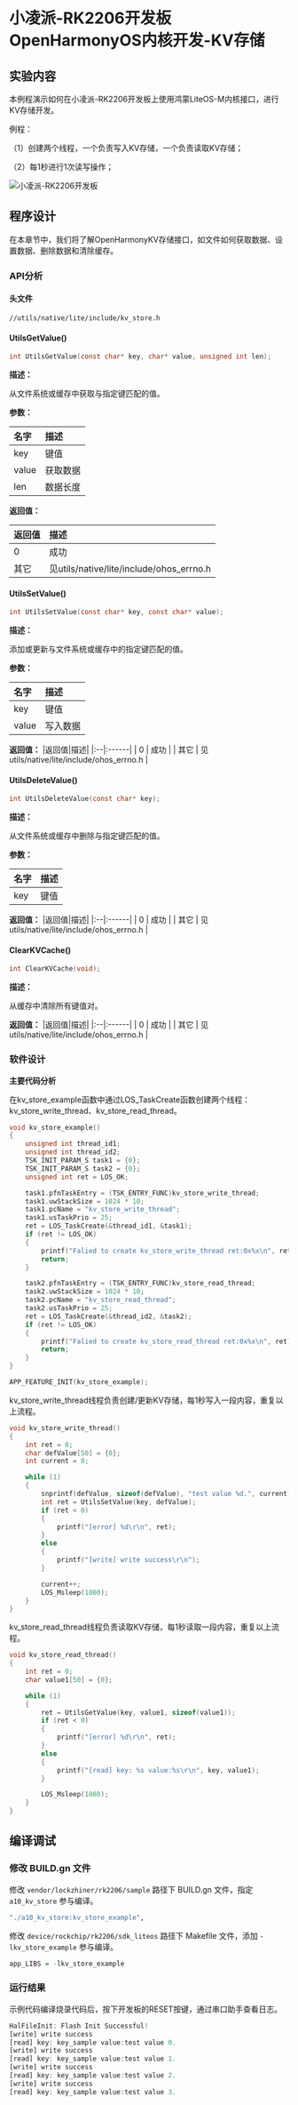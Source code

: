 # 小凌派-RK2206开发板OpenHarmonyOS内核开发-KV存储

## 实验内容

本例程演示如何在小凌派-RK2206开发板上使用鸿蒙LiteOS-M内核接口，进行KV存储开发。

例程：

（1）创建两个线程，一个负责写入KV存储，一个负责读取KV存储；

（2）每1秒进行1次读写操作；

![小凌派-RK2206开发板](/vendor/lockzhiner/rk2206/docs/figures/lockzhiner-rk2206.jpg)

## 程序设计

在本章节中，我们将了解OpenHarmonyKV存储接口，如文件如何获取数据、设置数据、删除数据和清除缓存。

### API分析

#### 头文件

```shell
//utils/native/lite/include/kv_store.h
```

#### UtilsGetValue()

```c
int UtilsGetValue(const char* key, char* value, unsigned int len);
```

**描述：**

从文件系统或缓存中获取与指定键匹配的值。

**参数：**

|名字|描述|
|:--|:------|
| key | 键值 |
| value | 获取数据 |
| len | 数据长度 |

**返回值：**

|返回值|描述|
|:--|:------|
| 0 | 成功 |
| 其它 | 见utils/native/lite/include/ohos_errno.h |

#### UtilsSetValue()

```c
int UtilsSetValue(const char* key, const char* value);
```

**描述：**

添加或更新与文件系统或缓存中的指定键匹配的值。

**参数：**

|名字|描述|
|:--|:------|
| key | 键值 |
| value | 写入数据 |

**返回值：**
|返回值|描述|
|:--|:------|
| 0 | 成功 |
| 其它 | 见utils/native/lite/include/ohos_errno.h |

#### UtilsDeleteValue()

```c
int UtilsDeleteValue(const char* key);
```

**描述：**

从文件系统或缓存中删除与指定键匹配的值。

**参数：**

|名字|描述|
|:--|:------|
| key | 键值 |

**返回值：**
|返回值|描述|
|:--|:------|
| 0 | 成功 |
| 其它 | 见utils/native/lite/include/ohos_errno.h |

#### ClearKVCache()

```c
int ClearKVCache(void);
```

**描述：**

从缓存中清除所有键值对。

**返回值：**
|返回值|描述|
|:--|:------|
| 0 | 成功 |
| 其它 | 见utils/native/lite/include/ohos_errno.h |

### 软件设计

**主要代码分析**

在kv_store_example函数中通过LOS_TaskCreate函数创建两个线程：kv_store_write_thread、kv_store_read_thread。

```c
void kv_store_example()
{
    unsigned int thread_id1;
    unsigned int thread_id2;
    TSK_INIT_PARAM_S task1 = {0};
    TSK_INIT_PARAM_S task2 = {0};
    unsigned int ret = LOS_OK;

    task1.pfnTaskEntry = (TSK_ENTRY_FUNC)kv_store_write_thread;
    task1.uwStackSize = 1024 * 10;
    task1.pcName = "kv_store_write_thread";
    task1.usTaskPrio = 25;
    ret = LOS_TaskCreate(&thread_id1, &task1);
    if (ret != LOS_OK)
    {
        printf("Falied to create kv_store_write_thread ret:0x%x\n", ret);
        return;
    }

    task2.pfnTaskEntry = (TSK_ENTRY_FUNC)kv_store_read_thread;
    task2.uwStackSize = 1024 * 10;
    task2.pcName = "kv_store_read_thread";
    task2.usTaskPrio = 25;
    ret = LOS_TaskCreate(&thread_id2, &task2);
    if (ret != LOS_OK)
    {
        printf("Falied to create kv_store_read_thread ret:0x%x\n", ret);
        return;
    }
}

APP_FEATURE_INIT(kv_store_example);
```

kv_store_write_thread线程负责创建/更新KV存储，每1秒写入一段内容，重复以上流程。

```c
void kv_store_write_thread()
{
    int ret = 0;
    char defValue[50] = {0};
    int current = 0;

    while (1)
    {
        snprintf(defValue, sizeof(defValue), "test value %d.", current);
        int ret = UtilsSetValue(key, defValue);
        if (ret < 0)
        {
            printf("[error] %d\r\n", ret);
        }
        else
        {
            printf("[write] write success\r\n");
        }

        current++;
        LOS_Msleep(1000);
    }
}
```

kv_store_read_thread线程负责读取KV存储，每1秒读取一段内容，重复以上流程。

```c
void kv_store_read_thread()
{
    int ret = 0;
    char value1[50] = {0};

    while (1)
    {
        ret = UtilsGetValue(key, value1, sizeof(value1));
        if (ret < 0)
        {
            printf("[error] %d\r\n", ret);
        }
        else
        {
            printf("[read] key: %s value:%s\r\n", key, value1);
        }

        LOS_Msleep(1000);
    }
}
```

## 编译调试

### 修改 BUILD.gn 文件

修改 `vendor/lockzhiner/rk2206/sample` 路径下 BUILD.gn 文件，指定 `a10_kv_store` 参与编译。

```r
"./a10_kv_store:kv_store_example",
```

修改 `device/rockchip/rk2206/sdk_liteos` 路径下 Makefile 文件，添加 `-lkv_store_example` 参与编译。

```r
app_LIBS = -lkv_store_example
```

### 运行结果

示例代码编译烧录代码后，按下开发板的RESET按键，通过串口助手查看日志。

```r
HalFileInit: Flash Init Successful!
[write] write success
[read] key: key_sample value:test value 0.
[write] write success
[read] key: key_sample value:test value 1.
[write] write success
[read] key: key_sample value:test value 2.
[write] write success
[read] key: key_sample value:test value 3.
```
